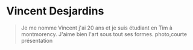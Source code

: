 # Vincent Desjardins 
[]()
 > Je me nomme Vincent j'ai 20 ans et je suis étudiant en Tim à montmorency. J'aime bien l'art sous tout ses formes.
photo,courte présentation
